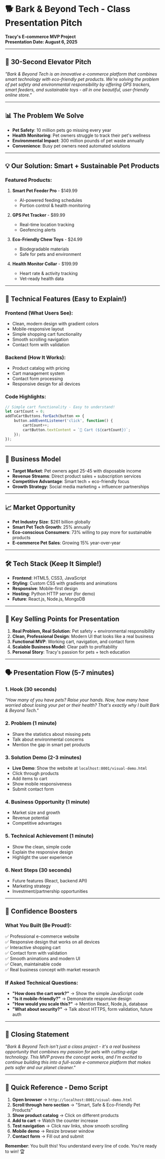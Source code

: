 # 🐕 Bark & Beyond Tech - Class Presentation Pitch
**Tracy's E-commerce MVP Project**  
**Presentation Date: August 6, 2025**

---

## 🎯 **30-Second Elevator Pitch**
*"Bark & Beyond Tech is an innovative e-commerce platform that combines smart technology with eco-friendly pet products. We're solving the problem of pet safety and environmental responsibility by offering GPS trackers, smart feeders, and sustainable toys - all in one beautiful, user-friendly online store."*

---

## 📊 **The Problem We Solve**
- **Pet Safety**: 10 million pets go missing every year
- **Health Monitoring**: Pet owners struggle to track their pet's wellness
- **Environmental Impact**: 300 million pounds of pet waste annually
- **Convenience**: Busy pet owners need automated solutions

---

## 💡 **Our Solution: Smart + Sustainable Pet Products**

### **Featured Products:**
1. **Smart Pet Feeder Pro** - $149.99
   - AI-powered feeding schedules
   - Portion control & health monitoring

2. **GPS Pet Tracker** - $89.99
   - Real-time location tracking
   - Geofencing alerts

3. **Eco-Friendly Chew Toys** - $24.99
   - Biodegradable materials
   - Safe for pets and environment

4. **Health Monitor Collar** - $199.99
   - Heart rate & activity tracking
   - Vet-ready health data

---

## 🎨 **Technical Features (Easy to Explain!)**

### **Frontend (What Users See):**
- Clean, modern design with gradient colors
- Mobile-responsive layout
- Simple shopping cart functionality
- Smooth scrolling navigation
- Contact form with validation

### **Backend (How It Works):**
- Product catalog with pricing
- Cart management system
- Contact form processing
- Responsive design for all devices

### **Code Highlights:**
```javascript
// Simple cart functionality - Easy to understand!
let cartCount = 0;
addToCartButtons.forEach(button => {
    button.addEventListener('click', function() {
        cartCount++;
        cartButton.textContent = `🛒 Cart (${cartCount})`;
    });
});
```

---

## 🚀 **Business Model**
- **Target Market**: Pet owners aged 25-45 with disposable income
- **Revenue Streams**: Direct product sales + subscription services
- **Competitive Advantage**: Smart tech + eco-friendly focus
- **Growth Strategy**: Social media marketing + influencer partnerships

---

## 📈 **Market Opportunity**
- **Pet Industry Size**: $261 billion globally
- **Smart Pet Tech Growth**: 25% annually
- **Eco-conscious Consumers**: 73% willing to pay more for sustainable products
- **E-commerce Pet Sales**: Growing 15% year-over-year

---

## 🛠 **Tech Stack (Keep It Simple!)**
- **Frontend**: HTML5, CSS3, JavaScript
- **Styling**: Custom CSS with gradients and animations
- **Responsive**: Mobile-first design
- **Hosting**: Python HTTP server (for demo)
- **Future**: React.js, Node.js, MongoDB

---

## 🎯 **Key Selling Points for Presentation**

1. **Real Problem, Real Solution**: Pet safety + environmental responsibility
2. **Clean, Professional Design**: Modern UI that looks like a real business
3. **Functional MVP**: Working cart, navigation, and contact form
4. **Scalable Business Model**: Clear path to profitability
5. **Personal Story**: Tracy's passion for pets + tech education

---

## 🗣️ **Presentation Flow (5-7 minutes)**

### **1. Hook (30 seconds)**
*"How many of you have pets? Raise your hands. Now, how many have worried about losing your pet or their health? That's exactly why I built Bark & Beyond Tech."*

### **2. Problem (1 minute)**
- Share the statistics about missing pets
- Talk about environmental concerns
- Mention the gap in smart pet products

### **3. Solution Demo (2-3 minutes)**
- **Live Demo**: Show the website at `localhost:8001/visual-demo.html`
- Click through products
- Add items to cart
- Show mobile responsiveness
- Submit contact form

### **4. Business Opportunity (1 minute)**
- Market size and growth
- Revenue potential
- Competitive advantages

### **5. Technical Achievement (1 minute)**
- Show the clean, simple code
- Explain the responsive design
- Highlight the user experience

### **6. Next Steps (30 seconds)**
- Future features (React, backend API)
- Marketing strategy
- Investment/partnership opportunities

---

## 💪 **Confidence Boosters**

### **What You Built (Be Proud!):**
✅ Professional e-commerce website  
✅ Responsive design that works on all devices  
✅ Interactive shopping cart  
✅ Contact form with validation  
✅ Smooth animations and modern UI  
✅ Clean, maintainable code  
✅ Real business concept with market research  

### **If Asked Technical Questions:**
- **"How does the cart work?"** → Show the simple JavaScript code
- **"Is it mobile-friendly?"** → Demonstrate responsive design
- **"How would you scale this?"** → Mention React, Node.js, database
- **"What about security?"** → Talk about HTTPS, form validation, future auth

---

## 🎉 **Closing Statement**
*"Bark & Beyond Tech isn't just a class project - it's a real business opportunity that combines my passion for pets with cutting-edge technology. This MVP proves the concept works, and I'm excited to continue building this into a full-scale e-commerce platform that makes pets safer and our planet cleaner."*

---

## 📝 **Quick Reference - Demo Script**

1. **Open browser** → `http://localhost:8001/visual-demo.html`
2. **Scroll through hero section** → "Smart, Safe & Eco-Friendly Pet Products"
3. **Show product catalog** → Click on different products
4. **Add to cart** → Watch the counter increase
5. **Test navigation** → Click nav links, show smooth scrolling
6. **Mobile demo** → Resize browser window
7. **Contact form** → Fill out and submit

**Remember**: You built this! You understand every line of code. You're ready to win! 🏆